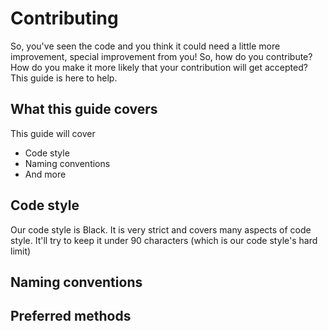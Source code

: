 # Contributing

So, you've seen the code and you think it could need a little more improvement, special improvement from you! So, how do you contribute? How do you make it more likely that your contribution will get accepted? This guide is here to help.

## What this guide covers

This guide will cover

 - Code style
 - Naming conventions
 - And more

## Code style

Our code style is Black. It is very strict and covers many aspects of code style. It'll try to keep it under 90 characters (which is our code style's hard limit)

## Naming conventions

## Preferred methods
